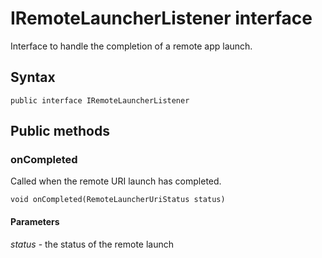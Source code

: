# IRemoteLauncherListener interface
Interface to handle the completion of a remote app launch.

## Syntax
`public interface IRemoteLauncherListener` 

## Public methods

### onCompleted
Called when the remote URI launch has completed.

`void onCompleted(RemoteLauncherUriStatus status)`

#### Parameters  
*status* - the status of the remote launch
